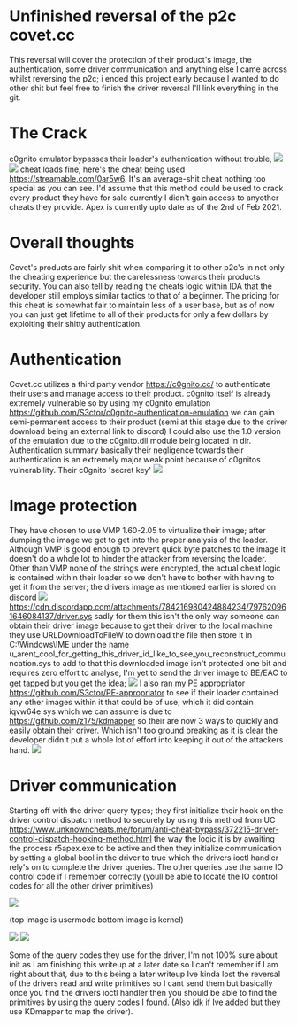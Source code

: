 # Unfinished reversal of the p2c covet.cc
This reversal will cover the protection of their product's image, the authentication, some driver communication and anything else I came across whilst reversing the p2c; i ended this project early because I wanted to do other shit but feel free to finish the driver reversal I'll link everything in the git.

# The Crack
c0gnito emulator bypasses their loader's authentication without trouble,
![](https://github.com/S3ctor/covet.cc-reversal/blob/main/assets/bypass_auth1.PNG) 
![](https://github.com/S3ctor/covet.cc-reversal/blob/main/assets/inside.PNG)
cheat loads fine, here's the cheat being used https://streamable.com/0ar5w6. It's an average-shit cheat nothing too special as you can see. I'd assume that this method could be used to crack every product they have for sale currently I didn't gain access to anyother cheats they provide. Apex is currently upto date as of the 2nd of Feb 2021.

# Overall thoughts
Covet's products are fairly shit when comparing it to other p2c's in not only the cheating experience but the carelessness towards their products security. You can also tell by reading the cheats logic within IDA that the developer still employs similar tactics to that of a beginner. The pricing for this cheat is somewhat fair to maintain less of a user base, but as of now you can just get lifetime to all of their products for only a few dollars by exploiting their shitty authentication. 

# Authentication
Covet.cc utilizes a third party vendor https://c0gnito.cc/ to authenticate their users and manage access to their product. c0gnito itself is already extremely vulnerable so by using my c0gnito emulation https://github.com/S3ctor/c0gnito-authentication-emulation we can gain semi-permanent access to their product (semi at this stage due to the driver download being an external link to discord) I could also use the 1.0 version of the emulation due to the c0gnito.dll module being located in dir. Authentication summary basically their negligence towards their authentication is an extremely major weak point because of c0gnitos vulnerability. Their c0gnito 'secret key' 
![](https://github.com/S3ctor/covet.cc-reversal/blob/main/assets/secret_key.PNG) 

# Image protection
They have chosen to use VMP 1.60-2.05  to virtualize their image; after dumping the image we get to get into the proper analysis of the loader. Although VMP is good enough to prevent quick byte patches to the image it doesn't do a whole lot to hinder the attacker from reversing the loader. Other than VMP none of the strings were encrypted, the actual cheat logic is contained within their loader so we don't have to bother with having to get it from the server; the drivers image as mentioned earlier is stored on discord 
![](https://github.com/S3ctor/covet.cc-reversal/blob/main/assets/driver_url.PNG) 
https://cdn.discordapp.com/attachments/784216980424884234/797620961646084137/driver.sys
sadly for them this isn't the only way someone can obtain their driver image because to get their driver to the local machine they use URLDownloadToFileW to download the file then store it in C:\\Windows\\IME under the name u_arent_cool_for_getting_this_driver_id_like_to_see_you_reconstruct_communcation.sys to add to that this downloaded image isn't protected one bit and requires zero effort to analyse, I'm yet to send the driver image to BE/EAC to get tapped but you get the idea;
![](https://github.com/S3ctor/covet.cc-reversal/blob/main/assets/driver_dir.PNG)
I also ran my PE appropriator https://github.com/S3ctor/PE-appropriator to see if their loader contained any other images within it that could be of use; which it did contain iqvw64e.sys which we can assume is due to https://github.com/z175/kdmapper so their are now 3 ways to quickly and easily obtain their driver. Which isn't too ground breaking as it is clear the developer didn't put a whole lot of effort into keeping it out of the attackers hand. 
![](https://github.com/S3ctor/covet.cc-reversal/blob/main/assets/pe_appro.PNG)

# Driver communication
Starting off with the driver query types; they first initialize their hook on the driver control dispatch method to securely by using this method from UC https://www.unknowncheats.me/forum/anti-cheat-bypass/372215-driver-control-dispatch-hooking-method.html the way the logic it is by awaiting the process r5apex.exe to be active and then they initialize communication by setting a global bool in the driver to true which the drivers ioctl handler rely's on to complete the driver queries. The other queries use the same IO control code if I remember correctly (youll be able to locate the IO control codes for all the other driver primitives)

![](https://github.com/S3ctor/covet.cc-reversal/blob/main/assets/io_controller1.PNG)

(top image is usermode bottom image is kernel)

![](https://github.com/S3ctor/covet.cc-reversal/blob/main/assets/driver_iohandler.PNG)
![](https://github.com/S3ctor/covet.cc-reversal/blob/main/assets/querys.PNG) 

Some of the query codes they use for the driver, I'm not 100% sure about init as I am finishing this writeup at a later date so I can't remember if I am right about that, due to this being a later writeup Ive kinda lost the reversal of the drivers read and write primitives so I cant send them but basically once you find the drivers ioctl handler then you should be able to find the primitives by using the query codes I found. (Also idk if Ive added but they use KDmapper to map the driver).
